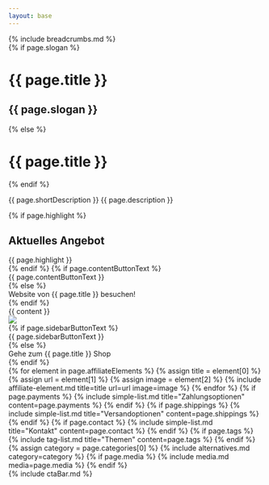```yaml
---
layout: base
---
```

<script type="application/ld+json">
    {
        "@context": "https://schema.org/",
        "@type": "Product",
        "name": "{{ page.title }}",
        "image": "{{ page.image }}",
        "description": "{{ page.description }}",
        "review": {
        "@type": "Review",
        "reviewRating": {
          "@type": "Rating",
          "ratingValue": "5",
          "bestRating": "5"
        },
        "author": {
          "@type": "Person",
          "name": "{{ page.author }}"
        }
      }
    }
</script>
<div class="container">
    <div class="row">
{% include breadcrumbs.md %}
</div>
<div class="row">
        <div class="col-lg-9
         col-sm-12 mt-2">
            <div>
                {% if page.slogan %}
                <h1 class="h2">{{ page.title }}
                <h2 class="text-muted h5">{{ page.slogan }}</h2>
                </h1>
                {% else %}
                <h1 class="h2">{{ page.title }}</h1>
                {% endif %}
                <p>{{ page.shortDescription }} {{ page.description }}</p>
                <span id="productCta" class="affili" data-affili="{{ page.targetUrl }}" rel="nofollow">
                {% if page.highlight %}
                <h2 class="h4">Aktuelles Angebot</h2>
                <div class="alert alert-success text-center" role="alert">
                    {{ page.highlight }}
                </div>
                {% endif %}
                {% if page.contentButtonText %}
                    <div class="btn btn-outline-success mb-4 w-100">
                        {{ page.contentButtonText }}
                    </div>
                {% else %}
                    <div class="btn btn-outline-success mb-4 w-100">
                        Website von {{ page.title }} besuchen!
                    </div>
                {% endif %}
                </span>
            </div>
            <div class="align-items-center">
                {{ content }}
            </div>
        </div>
        <div class="col-lg-3 col-sm-12">
            <span class="affili" data-affili="{{ page.targetUrl }}" rel="nofollow">
                <div class="text-center mb-3">
                    <div>
                        <img class="img-fluid mt-4" src="{{ page.image }}" />
                    </div>
                    {% if page.sidebarButtonText %}
                    <div class="btn btn-success mt-4 mb-3">
                        {{ page.sidebarButtonText }}
                    </div>
                    {% else %}
                    <div class="btn btn-success mt-4 mb-3">
                        Gehe zum {{ page.title }} Shop
                    </div>
                    {% endif %}
                </div>
            </span>
            {% for element in page.affiliateElements %}
            {% assign title = element[0] %}
            {% assign url = element[1] %}
            {% assign image = element[2] %}
            {% include affiliate-element.md title=title url=url image=image %}
            {% endfor %}
            {% if page.payments %}
            {% include simple-list.md title="Zahlungsoptionen" content=page.payments %}
            {% endif %}
            {% if page.shippings %}
            {% include simple-list.md title="Versandoptionen" content=page.shippings %}
            {% endif %}
            {% if page.contact %}
            {% include simple-list.md title="Kontakt" content=page.contact %}
            {% endif %}
            {% if page.tags %}
            {% include tag-list.md title="Themen" content=page.tags %}
            {% endif %}
            {% assign category = page.categories[0] %}
            {% include alternatives.md category=category %}
            {% if page.media %}
            {% include media.md media=page.media %}
            {% endif %}
        </div>
    </div>
</div>
{% include ctaBar.md %}